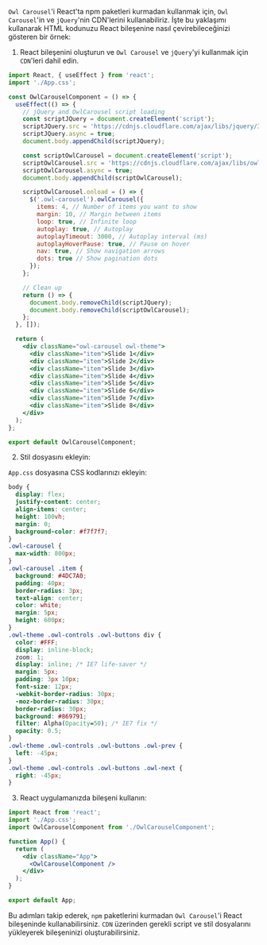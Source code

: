 `Owl Carousel`'i React'ta npm paketleri kurmadan kullanmak için, `Owl Carousel`'in ve `jQuery`'nin CDN'lerini kullanabiliriz. İşte bu yaklaşımı kullanarak HTML kodunuzu React bileşenine nasıl çevirebileceğinizi gösteren bir örnek:

1. React bileşenini oluşturun ve `Owl Carousel` ve `jQuery`'yi kullanmak için `CDN`'leri dahil edin.

```jsx
import React, { useEffect } from 'react';
import './App.css';

const OwlCarouselComponent = () => {
  useEffect(() => {
    // jQuery and OwlCarousel script loading
    const scriptJQuery = document.createElement('script');
    scriptJQuery.src = 'https://cdnjs.cloudflare.com/ajax/libs/jquery/3.6.0/jquery.min.js';
    scriptJQuery.async = true;
    document.body.appendChild(scriptJQuery);

    const scriptOwlCarousel = document.createElement('script');
    scriptOwlCarousel.src = 'https://cdnjs.cloudflare.com/ajax/libs/owl-carousel/1.3.3/owl.carousel.min.js';
    scriptOwlCarousel.async = true;
    document.body.appendChild(scriptOwlCarousel);

    scriptOwlCarousel.onload = () => {
      $('.owl-carousel').owlCarousel({
        items: 4, // Number of items you want to show
        margin: 10, // Margin between items
        loop: true, // Infinite loop
        autoplay: true, // Autoplay
        autoplayTimeout: 3000, // Autoplay interval (ms)
        autoplayHoverPause: true, // Pause on hover
        nav: true, // Show navigation arrows
        dots: true // Show pagination dots
      });
    };

    // Clean up
    return () => {
      document.body.removeChild(scriptJQuery);
      document.body.removeChild(scriptOwlCarousel);
    };
  }, []);

  return (
    <div className="owl-carousel owl-theme">
      <div className="item">Slide 1</div>
      <div className="item">Slide 2</div>
      <div className="item">Slide 3</div>
      <div className="item">Slide 4</div>
      <div className="item">Slide 5</div>
      <div className="item">Slide 6</div>
      <div className="item">Slide 7</div>
      <div className="item">Slide 8</div>
    </div>
  );
};

export default OwlCarouselComponent;
```

2. Stil dosyasını ekleyin:

`App.css` dosyasına CSS kodlarınızı ekleyin:

```css
body {
  display: flex;
  justify-content: center;
  align-items: center;
  height: 100vh;
  margin: 0;
  background-color: #f7f7f7;
}
.owl-carousel {
  max-width: 800px;
}
.owl-carousel .item {
  background: #4DC7A0;
  padding: 40px;
  border-radius: 3px;
  text-align: center;
  color: white;
  margin: 5px;
  height: 600px;
}
.owl-theme .owl-controls .owl-buttons div {
  color: #FFF;
  display: inline-block;
  zoom: 1;
  display: inline; /* IE7 life-saver */
  margin: 5px;
  padding: 3px 10px;
  font-size: 12px;
  -webkit-border-radius: 30px;
  -moz-border-radius: 30px;
  border-radius: 30px;
  background: #869791;
  filter: Alpha(Opacity=50); /* IE7 fix */
  opacity: 0.5;
}
.owl-theme .owl-controls .owl-buttons .owl-prev {
  left: -45px;
}
.owl-theme .owl-controls .owl-buttons .owl-next {
  right: -45px;
}
```

3. React uygulamanızda bileşeni kullanın:

```jsx
import React from 'react';
import './App.css';
import OwlCarouselComponent from './OwlCarouselComponent';

function App() {
  return (
    <div className="App">
      <OwlCarouselComponent />
    </div>
  );
}

export default App;
```

Bu adımları takip ederek, `npm` paketlerini kurmadan `Owl Carousel`'i React bileşeninde kullanabilirsiniz. `CDN` üzerinden gerekli script ve stil dosyalarını yükleyerek bileşeninizi oluşturabilirsiniz.